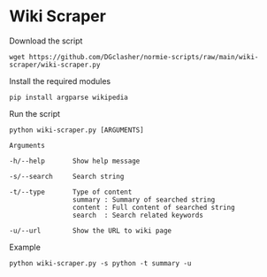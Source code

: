 # Wiki Scraper

Download the script
```
wget https://github.com/DGclasher/normie-scripts/raw/main/wiki-scraper/wiki-scraper.py
```

Install the required modules
```
pip install argparse wikipedia
```

Run the script
```
python wiki-scraper.py [ARGUMENTS]
```
```
Arguments

-h/--help		Show help message

-s/--search		Search string

-t/--type		Type of content
				summary : Summary of searched string
				content : Full content of searched string
				search  : Search related keywords

-u/--url		Show the URL to wiki page
```
Example
```
python wiki-scraper.py -s python -t summary -u
```
